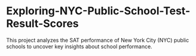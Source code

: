 # Exploring-NYC-Public-School-Test-Result-Scores

This project analyzes the SAT performance of New York City (NYC) public schools to uncover key insights about school performance.
